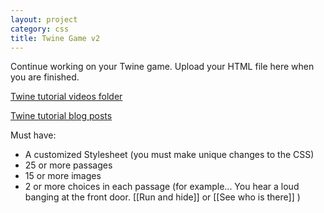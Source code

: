 ```yaml
---
layout: project
category: css
title: Twine Game v2
---
```


Continue working on your Twine game. Upload your HTML file here when you are finished.

[Twine tutorial videos folder](https://drive.google.com/drive/folders/1QrhhzTDg2XA1azNjfLYtH_nnSsQC91os?usp=sharing)

[Twine tutorial blog posts](http://www.ohiofi.com/blog/twine)

Must have:

- A customized Stylesheet (you must make unique changes to the CSS)
- 25 or more passages
- 15 or more images
- 2 or more choices in each passage (for example... You hear a loud banging at the front door. [[Run and hide]] or [[See who is there]] )
